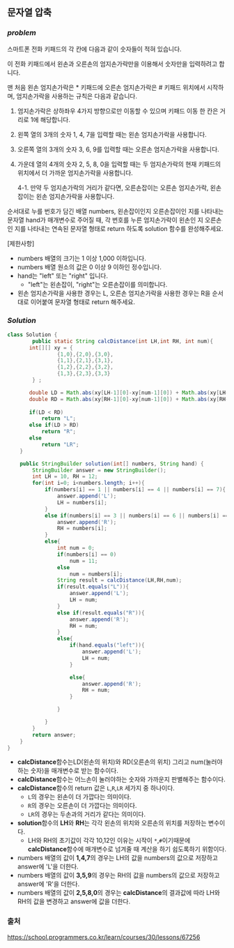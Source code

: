 ## 문자열 압축

### ***problem***
스마트폰 전화 키패드의 각 칸에 다음과 같이 숫자들이 적혀 있습니다.


이 전화 키패드에서 왼손과 오른손의 엄지손가락만을 이용해서 숫자만을 입력하려고 합니다.

맨 처음 왼손 엄지손가락은 * 키패드에 오른손 엄지손가락은 # 키패드 위치에서 시작하며, 엄지손가락을 사용하는 규칙은 다음과 같습니다.

1. 엄지손가락은 상하좌우 4가지 방향으로만 이동할 수 있으며 키패드 이동 한 칸은 거리로 1에 해당합니다.

2. 왼쪽 열의 3개의 숫자 1, 4, 7을 입력할 때는 왼손 엄지손가락을 사용합니다.

3. 오른쪽 열의 3개의 숫자 3, 6, 9를 입력할 때는 오른손 엄지손가락을 사용합니다.

4. 가운데 열의 4개의 숫자 2, 5, 8, 0을 입력할 때는 두 엄지손가락의 현재 키패드의 위치에서 더 가까운 엄지손가락을 사용합니다.

    4-1. 만약 두 엄지손가락의 거리가 같다면, 오른손잡이는 오른손 엄지손가락, 왼손잡이는 왼손 엄지손가락을 사용합니다.

순서대로 누를 번호가 담긴 배열 numbers, 왼손잡이인지 오른손잡이인 지를 나타내는 문자열 hand가 매개변수로 주어질 때, 각 번호를 누른 엄지손가락이 왼손인 지 오른손인 지를 나타내는 연속된 문자열 형태로 return 하도록 solution 함수를 완성해주세요.

[제한사항]

- numbers 배열의 크기는 1 이상 1,000 이하입니다.
- numbers 배열 원소의 값은 0 이상 9 이하인 정수입니다.
- hand는 "left" 또는 "right" 입니다.
    - "left"는 왼손잡이, "right"는 오른손잡이를 의미합니다.
- 왼손 엄지손가락을 사용한 경우는 L, 오른손 엄지손가락을 사용한 경우는 R을 순서대로 이어붙여 문자열 형태로 return 해주세요.

### ***Solution***

```java
class Solution {
        public static String calcDistance(int LH,int RH, int num){
       int[][] xy = {
                {1,0},{2,0},{3,0},
                {1,1},{2,1},{3,1},
                {1,2},{2,2},{3,2},
                {1,3},{2,3},{3,3}
        } ;

       double LD = Math.abs(xy[LH-1][0]-xy[num-1][0]) + Math.abs(xy[LH-1][1]-xy[num-1][1]);
       double RD = Math.abs(xy[RH-1][0]-xy[num-1][0]) + Math.abs(xy[RH-1][1]-xy[num-1][1]);
        
       if(LD < RD)
           return "L";
       else if(LD > RD)
           return "R";
       else
           return "LR";
    }

    public StringBuilder solution(int[] numbers, String hand) {
        StringBuilder answer = new StringBuilder();
        int LH = 10, RH = 12;
        for(int i=0; i<numbers.length; i++){
            if(numbers[i] == 1 || numbers[i] == 4 || numbers[i] == 7){
                answer.append('L');
                LH = numbers[i];
            }
            else if(numbers[i] == 3 || numbers[i] == 6 || numbers[i] == 9){
                answer.append('R');
                RH = numbers[i];
            }
            else{
                int num = 0;
                if(numbers[i] == 0)
                    num = 11;
                else
                    num = numbers[i];
                String result = calcDistance(LH,RH,num);
                if(result.equals("L")){
                    answer.append('L');
                    LH = num;
                }
                else if(result.equals("R")){
                    answer.append('R');
                    RH = num;
                }
                else{
                    if(hand.equals("left")){
                        answer.append('L');
                        LH = num;
                    }

                    else{
                        answer.append('R');
                        RH = num;
                    }

                }

            }
        }
        return answer;
    }
}
```
- **calcDistance**함수는LD(왼손의 위치)와 RD(오른손의 위치) 그리고 num(눌러야하는 숫자)을 매개변수로 받는 함수이다.
- **calcDistance**함수는 어느손이 눌러야하는 숫자와 가까운지 판별해주는 함수이다.
- **calcDistance**함수의 return 값은 `L`,`R`,`LR` 세가지 중 하나이다.
    - `L`의 경우는 왼손이 더 가깝다는 의미이다.
    - `R`의 경우는 오른손이 더 가깝다는 의미이다.
    - `LR`의 경우는 두손과의 거리가 같다는 의미이다.
- **solution**함수의 **LH**와 **RH**는 각각 왼손의 위치와 오른손의 위치를 저장하는 변수이다.
    - LH와 RH의 초기값이 각각 10,12인 이유는 시작이 `*`,`#`이기때문에 **calcDistance**함수에 매개변수로 넘겨줄 때 계산을 하기 쉽도록하기 위함이다.
- numbers 배열의 값이 **1,4,7**의 경우는 LH의 값을 numbers의 값으로 저장하고 answer에 'L'을 더한다.
- numbers 배열의 값이 **3,5,9**의 경우는 RH의 값을 numbers의 값으로 저장하고 answer에 'R'을 더한다.
- numbers 배열의 값이 **2,5,8,0**의 경우는 **calcDistance**의 결과값에 따라 LH와 RH의 값을 변경하고 answer에 값을 더한다.

### 출처
https://school.programmers.co.kr/learn/courses/30/lessons/67256